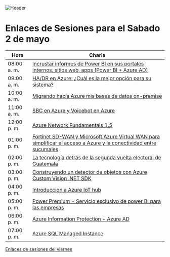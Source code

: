 ![Header](images/Header.png)
# Enlaces de Sesiones para el Sabado 2 de mayo

Hora | Charla |
--- | --- |
08:00 a. m. |	[Incrustar informes de Power BI en sus portales internos, sitios web, apps (Power BI + Azure AD)](https://bit.ly/3aN0e67)
09:00 a. m. |	[HA/DR en Azure: ¿Cuál es la mejor opción para su sistema?](https://bit.ly/2Sj9oRr)
10:00 a. m. |	[Migrando hacía Azure mis bases de datos on-premise](https://bit.ly/3bMmazj)
11:00 a. m. |	[SBC en Azure y Voicebot en Azure](https://bit.ly/2VNoqB8)
12:00 p. m. |	[Azure Network Fundamentals 1.5](https://bit.ly/2xhk8IB)
01:00 p. m. |	[Fortinet SD-WAN y Microsoft Azure Virtual WAN para simplificar el acceso a Azure y la conectividad entre sucursales](https://bit.ly/3f3QkR0)
02:00 p. m. |	[La tecnología detrás de la segunda vuelta electoral de Guatemala](https://bit.ly/3cX7ptT)
03:00 p. m. |	[Construyendo un detector de objetos con Azure Custom Vision .NET SDK](https://bit.ly/2VIuJ8R)
04:00 p. m. |	[Introduccion a Azure IoT hub](https://teams.microsoft.com/l/meetup-join/19%3ameeting_ZmU5MDBhYmQtZGZkNy00NmQ3LWJjMjgtNjcwOTc4Yjg4ZGQw%40thread.v2/0?context=%7b%22Tid%22%3a%22712e06bd-dfa8-423a-a95d-3bd69c4aef66%22%2c%22Oid%22%3a%222aeccba7-33de-4242-bf52-2aac3dedf75e%22%2c%22IsBroadcastMeeting%22%3atrue%7d)
05:00 p. m. |	[Power Premium - Servicio exclusivo de power BI para las empresas](https://bit.ly/3bLhGt3)
06:00 p. m. |	[Azure Information Protection + Azure AD ](https://bit.ly/3eXLwwh)
07:00 p. m. |	[Azure SQL Managed Instance](https://bit.ly/3aOzKku)

[Enlaces de sesiones del viernes](EnlacesViernes.md)
